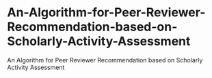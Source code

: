 # An-Algorithm-for-Peer-Reviewer-Recommendation-based-on-Scholarly-Activity-Assessment
An Algorithm for Peer Reviewer Recommendation based on Scholarly Activity Assessment

